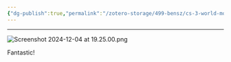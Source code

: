 ```yaml
---
{"dg-publish":true,"permalink":"/zotero-storage/499-bensz/cs-3-world-models/","noteIcon":""}
---
```


---
![Screenshot 2024-12-04 at 19.25.00.png](/img/user/Attachments/Screenshot%202024-12-04%20at%2019.25.00.png)


Fantastic!